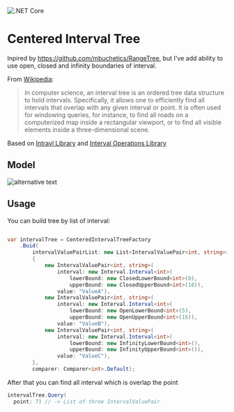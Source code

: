 ![.NET Core](https://github.com/RetailRocket/CenteredIntervalTree/workflows/.NET%20Core/badge.svg)

# Centered Interval Tree

Inpired by https://github.com/mbuchetics/RangeTree, but I've add ability to use open, closed and infinity boundaries of interval.

From [Wikipedia](http://en.wikipedia.org/wiki/Interval_tree):
> In computer science, an interval tree is an ordered tree data structure to hold intervals. Specifically, it allows one to efficiently find all intervals that overlap with any given interval or point. It is often used for windowing queries, for instance, to find all roads on a computerized map inside a rectangular viewport, or to find all visible elements inside a three-dimensional scene.

Based on [Intravl Library](https://github.com/RetailRocket/Interval) and [Interval Operations Library](https://github.com/RetailRocket/Interval.Operations)

## Model ###

![alternative text](http://www.plantuml.com/plantuml/proxy?cache=no&src=https://raw.githubusercontent.com/RetailRocket/CenteredIntervalTree/master/readme/plantuml/DomainModel.puml)

## Usage ###

You can build tree by list of interval:

```csharp

var intervalTree = CenteredIntervalTreeFactory
    .Buid(
        intervalValuePairList: new List<IntervalValuePair<int, string>>
        {
            new IntervalValuePair<int, string>(
                interval: new Interval.Interval<int>(
                    lowerBound: new ClosedLowerBound<int>(0),
                    upperBound: new ClosedUpperBound<int>(10)),
                value: "ValueA"),
            new IntervalValuePair<int, string>(
                interval: new Interval.Interval<int>(
                    lowerBound: new OpenLowerBound<int>(5),
                    upperBound: new OpenUpperBound<int>(15)),
                value: "ValueB"),
            new IntervalValuePair<int, string>(
                interval: new Interval.Interval<int>(
                    lowerBound: new InfinityLowerBound<int>(),
                    upperBound: new InfinityUpperBound<int>()),
                value: "ValueC"),
        },
        comparer: Comparer<int>.Default);

```

After that you can find all interval which is overlap the point

```csharp
intervalTree.Query(
  point: 7) // -> List of three IntervalValuePair
```
